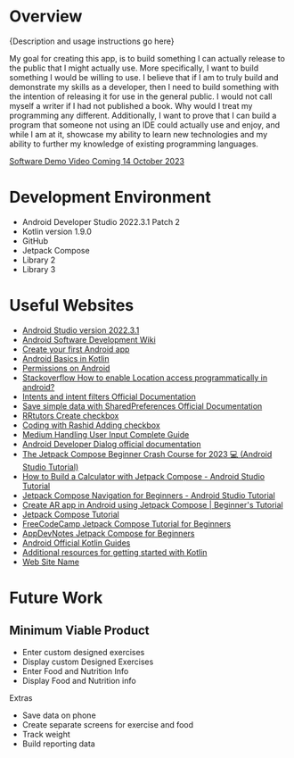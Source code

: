 # Overview

{Description and usage instructions go here}

My goal for creating this app, is to build something I can actually release to the public that I might actually use. More specifically, I want to build something I would be willing to use. I believe that if I am to truly build and demonstrate my skills as a developer, then I need to build something with the intention of releasing it for use in the general public. I would not call myself a writer if I had not published a book. Why would I treat my programming any different. Additionally, I want to prove that I can build a program that someone not using an IDE could actually use and enjoy, and while I am at it, showcase my ability to learn new technologies and my ability to further my knowledge of existing programming languages. 

[Software Demo Video Coming 14 October 2023](http://youtube.link.goes.here)

# Development Environment

- Android Developer Studio 2022.3.1 Patch 2
- Kotlin version 1.9.0
- GitHub
- Jetpack Compose
- Library 2
- Library 3

# Useful Websites

* [Android Studio version 2022.3.1](https://developer.android.com/studio)
* [Android Software Development Wiki](https://en.wikipedia.org/wiki/Android_software_development)
* [Create your first Android app](https://developer.android.com/codelabs/basic-android-kotlin-compose-first-app#0)
* [Android Basics in Kotlin](https://developer.android.com/courses/android-basics-kotlin/course)
* [Permissions on Android](https://developer.android.com/guide/topics/permissions/overview)
* [Stackoverflow How to enable Location access programmatically in android?](https://stackoverflow.com/questions/25175522/how-to-enable-location-access-programmatically-in-android)
* [Intents and intent filters Official Documentation](https://developer.android.com/guide/components/intents-filters)
* [Save simple data with SharedPreferences Official Documentation](https://developer.android.com/training/data-storage/shared-preferences)
* [RRtutors Create checkbox](https://rrtutors.com/tutorials/How-to-create-checkbox-with-Jetpack-compose)
* [Coding with Rashid Adding checkbox](https://codingwithrashid.com/how-to-add-checkbox-in-android-jetpack-compose/)
* [Medium Handling User Input Complete Guide](https://medium.com/@android-world/handling-user-input-in-jetpack-compose-a-complete-guide-203b275a6a03)
* [Android Developer Dialog official documentation](https://developer.android.com/jetpack/compose/components/dialog)
* [The Jetpack Compose Beginner Crash Course for 2023 💻 (Android Studio Tutorial)](https://youtu.be/6_wK_Ud8--0?si=EoVejQXPLfpicICd)
* [How to Build a Calculator with Jetpack Compose - Android Studio Tutorial](https://www.youtube.com/watch?v=-aTcFJWxEQA&t=17s)
* [Jetpack Compose Navigation for Beginners - Android Studio Tutorial](https://www.youtube.com/watch?v=4gUeyNkGE3g)
* [Create AR app in Android using Jetpack Compose | Beginner's Tutorial](https://www.youtube.com/watch?v=rb5m0Py8y1s)
* [Jetpack Compose Tutorial](https://developer.android.com/jetpack/compose/tutorial)
* [FreeCodeCamp Jetpack Compose Tutorial for Beginners](https://www.freecodecamp.org/news/jetpack-compose-beginner-tutorial-composables-recomposition/)
* [AppDevNotes Jetpack Compose for Beginners](https://appdevnotes.com/complete-jetpack-compose-tutorial-for-beginners/)
* [Android Official Kotlin Guides](https://developer.android.com/kotlin/)
* [Additional resources for getting started with Kotlin](https://developer.android.com/kotlin/getting-started-resources)
* [Web Site Name](http://url.link.goes.here)

# Future Work
## Minimum Viable Product
* Enter custom designed exercises
* Display custom Designed Exercises
* Enter Food and Nutrition Info
* Display Food and Nutrition info

Extras
* Save data on phone
* Create separate screens for exercise and food
* Track weight 
* Build reporting data